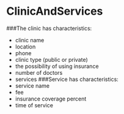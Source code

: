 # ClinicAndServices

###The clinic has characteristics:
- clinic name
- location
- phone
- clinic type (public or private) 
- the possibility of using insurance
- number of doctors
- services
###Service has characteristics:
- service name
- fee 
- insurance coverage percent
- time of service